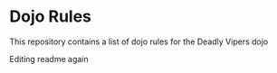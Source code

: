 Dojo Rules
==========

This repository contains a list of dojo rules for the Deadly Vipers dojo

Editing readme again
